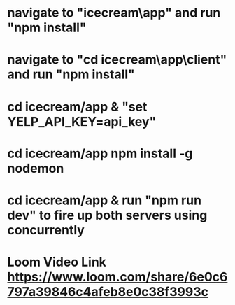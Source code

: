 # navigate to "icecream\app" and run "npm install" 

# navigate to "cd icecream\app\client" and run "npm install" 

# cd icecream/app & "set YELP_API_KEY=api_key"

# cd icecream/app npm install -g nodemon 

# cd icecream/app & run "npm run dev" to fire up both servers using concurrently

# Loom Video Link https://www.loom.com/share/6e0c6797a39846c4afeb8e0c38f3993c
